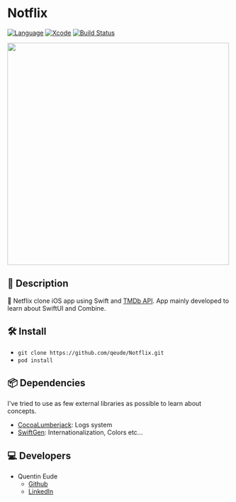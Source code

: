 # Notflix
[![Language](https://img.shields.io/badge/Swift-5.1-brightgreen.svg)](http://swift.org)
[![Xcode](https://img.shields.io/badge/Xcode-11.3.1-brightgreen.svg)](https://developer.apple.com/download/more/)
[![Build Status](https://app.bitrise.io/app/1734c659d04cb40d/status.svg?token=1f6EP2xH-PClzMpxi8cOfQ&branch=develop)](https://app.bitrise.io/app/1734c659d04cb40d)

<img src="demo.gif" height="500">


## 📖 Description
📱 Netflix clone iOS app using Swift and [TMDb API](https://developers.themoviedb.org/3). App mainly developed to learn about SwiftUI and Combine.

## 🛠 Install
* `git clone https://github.com/qeude/Notflix.git`
* `pod install`

## 📦 Dependencies
I've tried to use as few external libraries as possible to learn about concepts.
* [CocoaLumberjack](https://cocoapods.org/pods/CocoaLumberjack): Logs system
* [SwiftGen](https://cocoapods.org/pods/SwiftGen): Internationalization, Colors etc...

## 💻 Developers
* Quentin Eude
    * [Github](https://github.com/qeude)
    * [LinkedIn](https://www.linkedin.com/in/quentineude/)

